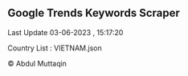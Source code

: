 

## Google Trends Keywords Scraper 
 
Last Update 03-06-2023 , 15:17:20

Country List :
VIETNAM.json



© Abdul Muttaqin 

